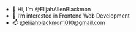 - 👋 Hi, I’m @ElijahAllenBlackmon
- 👀 I’m interested in Frontend Web Development
- 📫 @elijahblackmon1010@gmail.com

